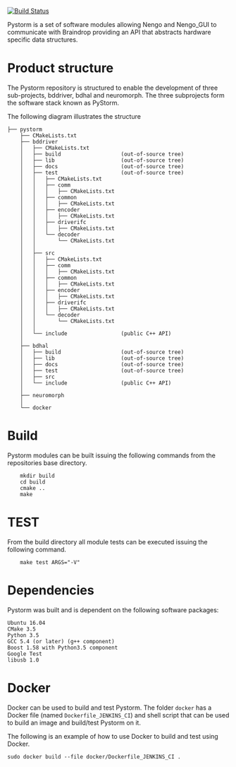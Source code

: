 [![Build Status](https://ng-hippocampus.stanford.edu/jenkins/job/Pystorm/job/master/badge/icon)](https://ng-hippocampus.stanford.edu/jenkins/job/Pystorm/job/master/)

Pystorm is a set of software modules allowing Nengo and Nengo_GUI to 
communicate with Braindrop providing an API that abstracts hardware 
specific data structures.

# Product structure

The Pystorm repository is structured to enable the development of three 
sub-projects, bddriver, bdhal and neuromorph. The three subprojects form
the software stack known as PyStorm.

The following diagram illustrates the structure

	├── pystorm
	    ├── CMakeLists.txt                                                          
        ├── bddriver                                                                
        │   ├── CMakeLists.txt                                                      
        │   ├── build                   (out-of-source tree)                        
        │   ├── lib                     (out-of-source tree)                        
        │   ├── docs                    (out-of-source tree)                        
        │   ├── test                    (out-of-source tree)                        
        │   │   ├── CMakeLists.txt                                                  
        │   │   ├── comm                                                            
        │   │   │   ├── CMakeLists.txt                                              
        │   │   ├── common                                                          
        │   │   │   ├── CMakeLists.txt                                              
        │   │   ├── encoder                                                         
        │   │   │   ├── CMakeLists.txt                                              
        │   │   ├── driverifc                                                       
        │   │   │   ├── CMakeLists.txt                                              
        │   │   └── decoder                                                         
        │   │       └── CMakeLists.txt                                              
        │   │                                                                       
        │   ├── src                                                                 
        │   │   ├── CMakeLists.txt                                                  
        │   │   ├── comm                                                            
        │   │   │   ├── CMakeLists.txt                                              
        │   │   ├── common                                                          
        │   │   │   ├── CMakeLists.txt                                              
        │   │   ├── encoder                                                         
        │   │   │   ├── CMakeLists.txt                                              
        │   │   ├── driverifc                                                       
        │   │   │   ├── CMakeLists.txt                                              
        │   │   └── decoder                                                         
        │   │       └── CMakeLists.txt                                              
        │   │                                                                       
        │   └── include                 (public C++ API)                            
        │                                                                           
        ├── bdhal                                                                   
        │   ├── build                   (out-of-source tree)                        
        │   ├── lib                     (out-of-source tree)                        
        │   ├── docs                    (out-of-source tree)                        
        │   ├── test                    (out-of-source tree)                        
        │   ├── src                                                                 
        │   └── include                 (public C++ API)                            
        │                                                                           
        ├── neuromorph                                                              
        │                                                                           
        └── docker                                           

# Build

Pystorm modules can be built issuing the following commands from the repositories
base directory.

```
    mkdir build
    cd build
    cmake ..
    make
```

# TEST 

From the build directory all module tests can be executed issuing the 
following command.

```
    make test ARGS="-V"
```

# Dependencies

Pystorm was built and is dependent on the following software packages:

    Ubuntu 16.04 
    CMake 3.5           
    Python 3.5 
    GCC 5.4 (or later) (g++ component)
    Boost 1.58 with Python3.5 component
    Google Test
    libusb 1.0

# Docker

Docker can be used to build and test Pystorm. The folder `docker` has a 
Docker file (named `Dockerfile_JENKINS_CI`) and shell script that can be 
used to build an image and build/test Pystorm on it.

The following is an example of how to use Docker to build and test using 
Docker.

    sudo docker build --file docker/Dockerfile_JENKINS_CI .
